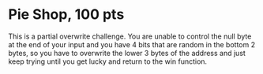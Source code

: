 # Pie Shop, 100 pts

This is a partial overwrite challenge. You are unable to control the null byte at the end of your input and you have 4 bits that are random in the bottom 2 bytes, so you have to overwrite the lower 3 bytes of the address and just keep trying until you get lucky and return to the win function.
